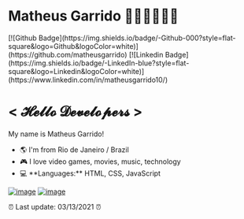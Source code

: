 <h1> Matheus Garrido 🧑🏻‍💻👨🏻‍💻</h1>
[![Github Badge](https://img.shields.io/badge/-Github-000?style=flat-square&logo=Github&logoColor=white)](https://github.com/matheusgarrido)
[![Linkedin Badge](https://img.shields.io/badge/-LinkedIn-blue?style=flat-square&logo=Linkedin&logoColor=white)](https://www.linkedin.com/in/matheusgarrido10/)

<h1> < 𝓗𝓮𝓵𝓵𝓸 𝓓𝓮𝓿𝓮𝓵𝓸𝓹𝓮𝓻𝓼 > </h1>
<p>
 My name is Matheus Garrido!
</p>

<ul>
  <li>
    🌎 I'm from Rio de Janeiro / Brazil 
  </li>
  <li>
    🎮 I love video games, movies, music, technology
  </li>
  <li>
    💻 **Languages:** HTML, CSS, JavaScript
  </li>
</ul>

[![image](https://github-readme-stats.vercel.app/api?username=matheusgarrido&theme=dark&show_icons=true&hide=contribs,issues)](https://github.com/matheusgarrido?tab=repositories)
[![image](https://github-readme-stats-anuraghazra1.vercel.app/api/top-langs/?username=matheusgarrido&layout=compact&theme=dark)](https://github.com/matheusgarrido?tab=repositories)

⏰ Last update: 03/13/2021 ⏰
